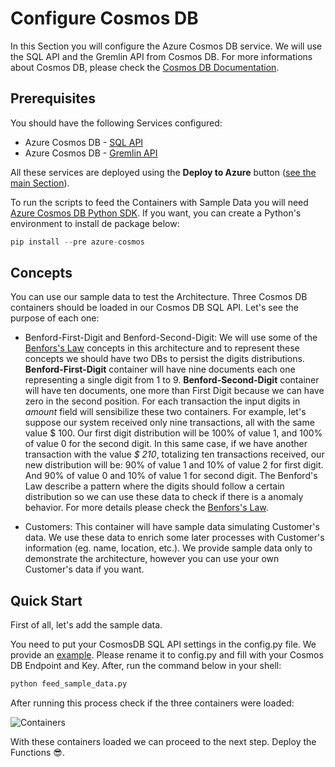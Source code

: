 # Configure Cosmos DB

In this Section you will configure the Azure Cosmos DB service. We will use the SQL API and the Gremlin API from Cosmos DB. For more informations about Cosmos DB, please check the [Cosmos DB Documentation](https://azure.microsoft.com/en-us/services/cosmos-db/).

## Prerequisites

You should have the following Services configured:

- Azure Cosmos DB - [SQL API](https://docs.microsoft.com/en-us/azure/cosmos-db/choose-api#coresql-api)
- Azure Cosmos DB - [Gremlin API](https://docs.microsoft.com/en-us/azure/cosmos-db/choose-api#gremlin-api)

All these services are deployed using the **Deploy to Azure** button ([see the main Section](./README.md)).

To run the scripts to feed the Containers with Sample Data you will need [Azure Cosmos DB Python SDK](https://docs.microsoft.com/en-us/azure/cosmos-db/sql/sql-api-sdk-python). If you want, you can create a Python's environment to install de package below:

```python
pip install --pre azure-cosmos
```

## Concepts

You can use our sample data to test the Architecture. Three Cosmos DB containers should be loaded in our Cosmos DB SQL API. Let's see the purpose of each one:

- Benford-First-Digit and Benford-Second-Digit: We will use some of the [Benfors's Law](https://en.wikipedia.org/wiki/Benford's_law) concepts in this architecture and to represent these concepts we should have two DBs to persist the digits distributions. **Benford-First-Digit** container will have nine documents each one representing a single digit from 1 to 9. **Benford-Second-Digit** container will have ten documents, one more than First Digit because we can have zero in the second position. For each transaction the input digits in *amount* field will sensibilize these two containers. For example, let's suppose our system received only nine transactions, all with the same value $ 100. Our first digit distribution will be 100\% of value 1, and 100\% of value 0 for the second digit. In this same case, if we have another transaction with the value *$ 210*, totalizing ten transactions received, our new distribution will be: 90\% of value 1 and 10\% of value 2 for first digit. And 90\% of value 0 and 10\% of value 1 for second digit. The Benford's Law describe a pattern where the digits should follow a certain distribution so we can use these data to check if there is a anomaly behavior. For more details please check the [Benfors's Law](https://en.wikipedia.org/wiki/Benford's_law).

- Customers: This container will have sample data simulating Customer's data. We use these data to enrich some later processes with Customer's information (eg. name, location, etc.). We provide sample data only to demonstrate the architecture, however you can use your own Customer's data if you want.

## Quick Start

First of all, let's add the sample data. 

You need to put your CosmosDB SQL API settings in the config.py file. We provide an [example](./Scripts/config.py.example). Please rename it to config.py and fill with your Cosmos DB Endpoint and Key. After, run the command below in your shell:

```python 
python feed_sample_data.py
````

After running this process check if the three containers were loaded:

![Containers](./Images/Containers.png)

With these containers loaded we can proceed to the next step. Deploy the Functions 😎.